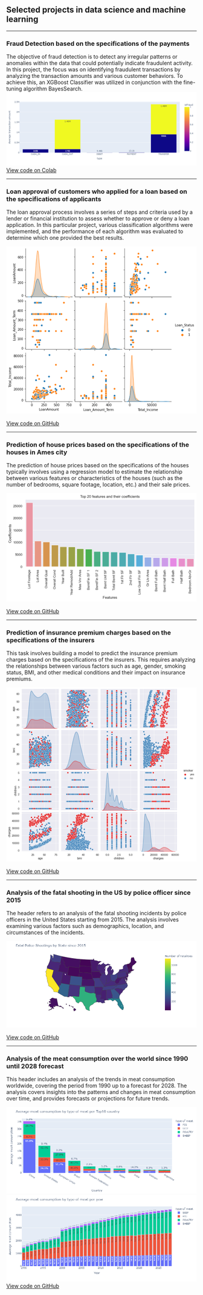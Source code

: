 ## Selected projects in data science and machine learning

---

### Fraud Detection based on the specifications of the payments 

The objective of fraud detection is to detect any irregular patterns or anomalies within the data that could potentially indicate fraudulent activity. In this project, the focus was on identifying fraudulent transactions by analyzing the transaction amounts and various customer behaviors. To achieve this, an XGBoost Classifier was utilized in conjunction with the fine-tuning algorithm BayesSearch.
<img src="images/Fraud_detection.png?raw=true"/>
<a href="https://colab.research.google.com/drive/1XkQzwraZ0WONLY94eDm4ztxtaZkqUQmJ?usp=sharing">View code on Colab</a> 

---
### Loan approval of customers who applied for a loan based on the specifications of applicants 

The loan approval process involves a series of steps and criteria used by a lender or financial institution to assess whether to approve or deny a loan application. In this particular project, various classification algorithms were implemented, and the performance of each algorithm was evaluated to determine which one provided the best results.

<img src="images/Loan_approval.png?raw=true"/>

<a href="https://github.com/EmilJavadli/EmilJavadli.github.io/tree/master/Loan%20approval">View code on GitHub</a> 

---

### Prediction of house prices based on the specifications of the houses in Ames city 

The prediction of house prices based on the specifications of the houses typically involves using a regression model to estimate the relationship between various features or characteristics of the houses (such as the number of bedrooms, square footage, location, etc.) and their sale prices.

<img src="images/House_prices.png?raw=true"/>

<a href="https://github.com/EmilJavadli/EmilJavadli.github.io/tree/master/Housing">View code on GitHub</a> 

---

### Prediction of insurance premium charges based on the specifications of the insurers

This task involves building a model to predict the insurance premium charges based on the specifications of the insurers. This requires analyzing the relationships between various factors such as age, gender, smoking status, BMI, and other medical conditions and their impact on insurance premiums.

<img src="images/Insurance.png?raw=true"/>

<a href="https://github.com/EmilJavadli/EmilJavadli.github.io/tree/master/Health%20insurance">View code on GitHub</a> 

---

### Analysis of the fatal shooting in the US by police officer since 2015  

The header refers to an analysis of the fatal shooting incidents by police officers in the United States starting from 2015. The analysis involves examining various factors such as demographics, location, and circumstances of the incidents.

<img src="images/Fatal_force.png?raw=true"/>

<a href="https://github.com/EmilJavadli/EmilJavadli.github.io/tree/master/Fatal_Shooting">View code on GitHub</a> 

---

### Analysis of the meat consumption over the world since 1990 until 2028 forecast  

This header includes an analysis of the trends in meat consumption worldwide, covering the period from 1990 up to a forecast for 2028. The analysis covers insights into the patterns and changes in meat consumption over time, and provides forecasts or projections for future trends.

<img src="images/Meat.png?raw=true"/>
<img src="images/Meat_by_year.png?raw=true"/>
<a href="https://github.com/EmilJavadli/EmilJavadli.github.io/tree/master/Meat">View code on GitHub</a> 




<!-- Remove above link if you don't want to attibute -->
